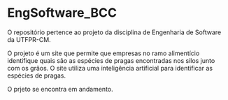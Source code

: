 # EngSoftware_BCC
  O repositório pertence ao projeto da disciplina de Engenharia de Software da UTFPR-CM.

  O projeto é um site que permite que empresas no ramo alimentício identifique quais são as espécies de pragas encontradas nos silos junto
  com os grãos. O site utiliza uma inteligência artificial para identificar as espécies de pragas.

  O prjeto se encontra em andamento.
